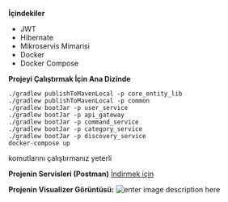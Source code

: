 **İçindekiler**

 - JWT
 - Hibernate
 - Mikroservis Mimarisi
 - Docker
 - Docker Compose


**Projeyi Çalıştırmak İçin Ana Dizinde**

    ./gradlew publishToMavenLocal -p core_entity_lib
    ./gradlew publishToMavenLocal -p common
    ./gradlew bootJar -p user_service
    ./gradlew bootJar -p api_gateway 
    ./gradlew bootJar -p command_service 
    ./gradlew bootJar -p category_service 
    ./gradlew bootJar -p discovery_service 
    docker-compose up
 
komutlarını çalıştırmanız yeterli

**Projenin Servisleri (Postman)**
[İndirmek için](https://drive.google.com/open?id=1sRlIdoxga5-uFdAIv_HO9TgbhnfcHMPE)

**Projenin Visualizer Görüntüsü:**
![enter image description here](https://serving.photos.photobox.com/4929971733c43125fc4d6c5d49724c75870d869374024abfab5284430efb47c889239f58.jpg)
